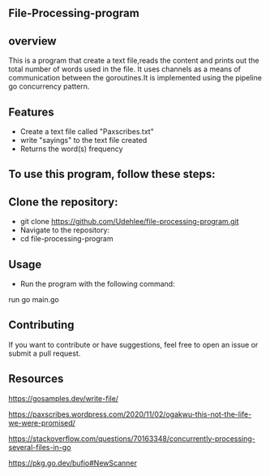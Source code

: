 ## File-Processing-program

## overview
 This is a program that create a text file,reads the content and prints out the total number of words used in the file. It uses  channels as a means of communication between the goroutines.It is implemented using the pipeline go concurrency pattern.


## Features
- Create a text file called "Paxscribes.txt"
- write "sayings" to the text file created
- Returns the word(s) frequency

## To use this program, follow these steps:

## Clone the repository:
- git clone https://github.com/Udehlee/file-processing-program.git
- Navigate to the repository:
- cd file-processing-program

## Usage
- Run the program with the following command:

run go main.go
## Contributing
If you want to contribute or have suggestions, feel free to open an issue or submit a pull request.

## Resources

https://gosamples.dev/write-file/

https://paxscribes.wordpress.com/2020/11/02/ogakwu-this-not-the-life-we-were-promised/

https://stackoverflow.com/questions/70163348/concurrently-processing-several-files-in-go

https://pkg.go.dev/bufio#NewScanner





